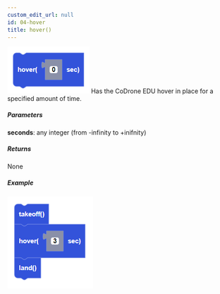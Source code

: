 ```yaml
---
custom_edit_url: null
id: 04-hover
title: hover()
---
```


![hover image](hover.PNG)
Has the CoDrone EDU hover in place for a specified amount of time.

##### Parameters
**seconds**: any integer (from -infinity to +inifnity)

##### Returns

None

##### Example

![hover example](takeoff_hover_land_example.PNG)
